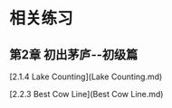 # 相关练习

## 第2章 初出茅庐--初级篇
[2.1.4 Lake Counting](Lake Counting.md)

[2.2.3 Best Cow Line](Best Cow Line.md)
